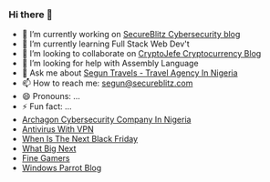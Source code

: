 ### Hi there 👋
- 🔭 I’m currently working on [SecureBlitz Cybersecurity blog](https://secureblitz.com/)
- 🌱 I’m currently learning Full Stack Web Dev't
- 👯 I’m looking to collaborate on [CryptoJefe Cryptocurrency Blog](https://cryptojefe.com)
- 🤔 I’m looking for help with Assembly Language
- 💬 Ask me about [Segun Travels - Travel Agency In Nigeria](https://www.seguntravels.com/)
- 📫 How to reach me: segun@secureblitz.com
- 😄 Pronouns: ...
- ⚡ Fun fact: ...
- [Archagon Cybersecurity Company In Nigeria](https://www.archagoncybersecurity.com/)
- [Antivirus With VPN](http://antiviruswithvpn.com/)
- [When Is The Next Black Friday](https://whenisthenextblackfriday.com/)
- [What Big Next](https://whatbignext.com)
- [Fine Gamers](https://finegamers.com)
- [Windows Parrot Blog](https://windowsparrot.com)   
